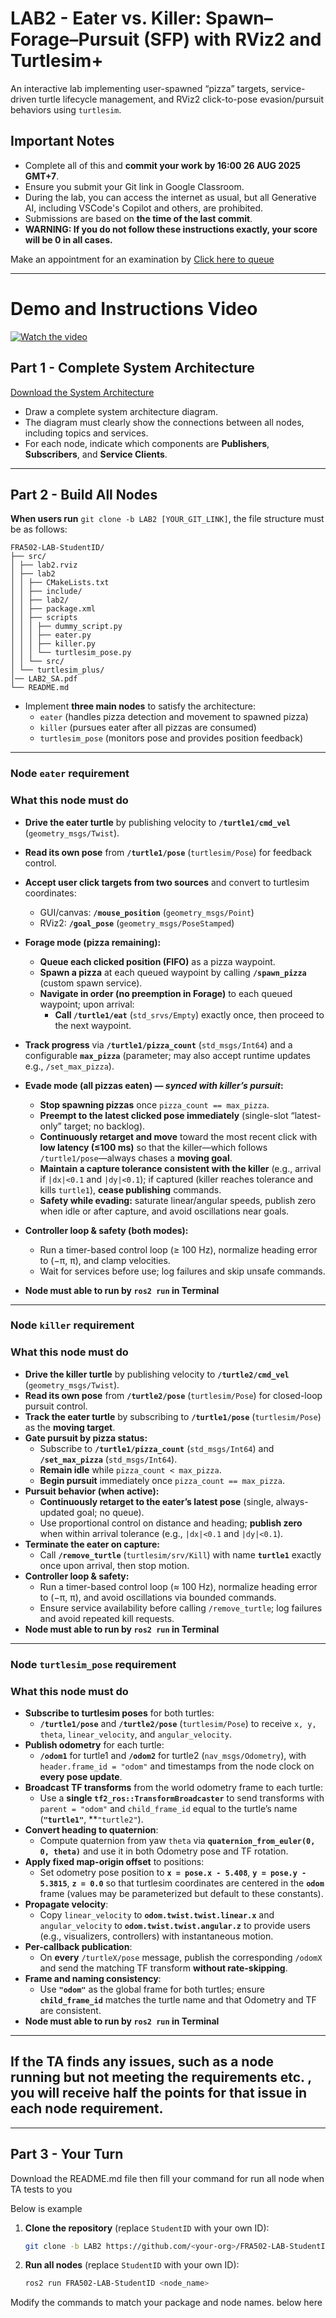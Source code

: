 # LAB2 - Eater vs. Killer: Spawn–Forage–Pursuit (SFP) with RViz2 and Turtlesim+

An interactive lab implementing user-spawned “pizza” targets, service-driven turtle lifecycle management, and RViz2 click-to-pose evasion/pursuit behaviors using `turtlesim`.

## Important Notes
- Complete all of this and **commit your work by 16:00 26 AUG 2025 GMT+7**.
- Ensure you submit your Git link in Google Classroom.
- During the lab, you can access the internet as usual, but all Generative AI, including VSCode's Copilot and others, are prohibited.
- Submissions are based on **the time of the last commit**.
- **WARNING: If you do not follow these instructions exactly, your score will be 0 in all cases.**

Make an appointment for an examination by [Click here to queue](https://docs.google.com/spreadsheets/d/102x7QDbCxpxB_BmuFilWCqS9xsuPyOtY7FSXAnwPJss/edit?usp=sharing)

---

# Demo and Instructions Video

[![Watch the video](https://i9.ytimg.com/vi_webp/keqN5zx5Sp0/mq3.webp?sqp=CNznssUG-oaymwEmCMACELQB8quKqQMa8AEB-AH-CYAC0AWKAgwIABABGH8gFCgTMA8=&rs=AOn4CLDeMJL9i7qx6XohPcvN_zs_BBbCaQ)](https://youtu.be/keqN5zx5Sp0)


## Part 1 - Complete System Architecture

[Download the System Architecture](./LAB2_SA.pdf)

- Draw a complete system architecture diagram.  
- The diagram must clearly show the connections between all nodes, including topics and services.  
- For each node, indicate which components are **Publishers**, **Subscribers**, and **Service Clients**.  

---

## Part 2 - Build All Nodes

**When users run** `git clone -b LAB2 [YOUR_GIT_LINK]`, the file structure must be as follows:



```
FRA502-LAB-StudentID/
├── src/
│ ├── lab2.rviz
│ ├── lab2
│ │ ├── CMakeLists.txt
│ │ ├── include/
│ │ ├── lab2/
│ │ ├── package.xml
│ │ ├── scripts
│ │ │ ├── dummy_script.py
│ │ │ ├── eater.py
│ │ │ ├── killer.py
│ │ │ └── turtlesim_pose.py
│ │ └── src/
│ └── turtlesim_plus/
│── LAB2_SA.pdf
└── README.md

```

- Implement **three main nodes** to satisfy the architecture:  
  - `eater` (handles pizza detection and movement to spawned pizza)  
  - `killer` (pursues eater after all pizzas are consumed)  
  - `turtlesim_pose` (monitors pose and provides position feedback)  


---
### Node `eater` requirement
### What this node **must do**
- **Drive the eater turtle** by publishing velocity to **`/turtle1/cmd_vel`** (`geometry_msgs/Twist`).
- **Read its own pose** from **`/turtle1/pose`** (`turtlesim/Pose`) for feedback control.
- **Accept user click targets from two sources** and convert to turtlesim coordinates:
  - GUI/canvas: **`/mouse_position`** (`geometry_msgs/Point`)
  - RViz2: **`/goal_pose`** (`geometry_msgs/PoseStamped`)
- **Forage mode (pizza remaining):**  
  - **Queue each clicked position (FIFO)** as a pizza waypoint.  
  - **Spawn a pizza** at each queued waypoint by calling **`/spawn_pizza`** (custom spawn service).  
  - **Navigate in order (no preemption in Forage)** to each queued waypoint; upon arrival:
    - **Call `/turtle1/eat`** (`std_srvs/Empty`) exactly once, then proceed to the next waypoint.
- **Track progress** via **`/turtle1/pizza_count`** (`std_msgs/Int64`) and a configurable **`max_pizza`** (parameter; may also accept runtime updates e.g., `/set_max_pizza`).

- **Evade mode (all pizzas eaten) — *synced with killer’s pursuit*:**  
  - **Stop spawning pizzas** once `pizza_count == max_pizza`.  
  - **Preempt to the latest clicked pose immediately** (single-slot “latest-only” target; no backlog).  
  - **Continuously retarget and move** toward the most recent click with **low latency (≤100 ms)** so that the killer—which follows `/turtle1/pose`—always chases a **moving goal**.  
  - **Maintain a capture tolerance consistent with the killer** (e.g., arrival if `|dx|<0.1` and `|dy|<0.1`); if captured (killer reaches tolerance and kills `turtle1`), **cease publishing** commands.  
  - **Safety while evading:** saturate linear/angular speeds, publish zero when idle or after capture, and avoid oscillations near goals.

- **Controller loop & safety (both modes):**
  - Run a timer-based control loop (≥ 100 Hz), normalize heading error to (−π, π), and clamp velocities.
  - Wait for services before use; log failures and skip unsafe commands.
- **Node must able to run by `ros2 run` in Terminal**
---

### Node `killer` requirement
### What this node **must do**
- **Drive the killer turtle** by publishing velocity to **`/turtle2/cmd_vel`** (`geometry_msgs/Twist`).
- **Read its own pose** from **`/turtle2/pose`** (`turtlesim/Pose`) for closed-loop pursuit control.
- **Track the eater turtle** by subscribing to **`/turtle1/pose`** (`turtlesim/Pose`) as the **moving target**.
- **Gate pursuit by pizza status:**
  - Subscribe to **`/turtle1/pizza_count`** (`std_msgs/Int64`) and **`/set_max_pizza`** (`std_msgs/Int64`).
  - **Remain idle** while `pizza_count < max_pizza`.
  - **Begin pursuit** immediately once `pizza_count == max_pizza`.
- **Pursuit behavior (when active):**
  - **Continuously retarget to the eater’s latest pose** (single, always-updated goal; no queue).
  - Use proportional control on distance and heading; **publish zero** when within arrival tolerance (e.g., `|dx|<0.1` and `|dy|<0.1`).
- **Terminate the eater on capture:**
  - Call **`/remove_turtle`** (`turtlesim/srv/Kill`) with name **`turtle1`** exactly once upon arrival, then stop motion.
- **Controller loop & safety:**
  - Run a timer-based control loop (≈ 100 Hz), normalize heading error to (−π, π), and avoid oscillations via bounded commands.
  - Ensure service availability before calling `/remove_turtle`; log failures and avoid repeated kill requests.
- **Node must able to run by `ros2 run` in Terminal**

---
### Node `turtlesim_pose` requirement
### What this node **must do**
- **Subscribe to turtlesim poses** for both turtles:
  - **`/turtle1/pose`** and **`/turtle2/pose`** (`turtlesim/Pose`) to receive `x, y, theta`, `linear_velocity`, and `angular_velocity`.
- **Publish odometry** for each turtle:
  - **`/odom1`** for turtle1 and **`/odom2`** for turtle2 (`nav_msgs/Odometry`), with `header.frame_id = "odom"` and timestamps from the node clock on **every pose update**.
- **Broadcast TF transforms** from the world odometry frame to each turtle:
  - Use a **single `tf2_ros::TransformBroadcaster`** to send transforms with `parent = "odom"` and `child_frame_id` equal to the turtle’s name (**`"turtle1"`**, **`"turtle2"`). 
- **Convert heading to quaternion**:
  - Compute quaternion from yaw `theta` via **`quaternion_from_euler(0, 0, theta)`** and use it in both Odometry pose and TF rotation.
- **Apply fixed map-origin offset** to positions:
  - Set odometry pose position to **`x = pose.x - 5.408`**, **`y = pose.y - 5.3815`**, **`z = 0.0`** so that turtlesim coordinates are centered in the **`odom`** frame (values may be parameterized but default to these constants). 
- **Propagate velocity**:
  - Copy `linear_velocity` to **`odom.twist.twist.linear.x`** and `angular_velocity` to **`odom.twist.twist.angular.z`** to provide users (e.g., visualizers, controllers) with instantaneous motion. 
- **Per-callback publication**:
  - On **every** `/turtleX/pose` message, publish the corresponding `/odomX` and send the matching TF transform **without rate-skipping**. 
- **Frame and naming consistency**:
  - Use **`"odom"`** as the global frame for both turtles; ensure **`child_frame_id`** matches the turtle name and that Odometry and TF are consistent.
- **Node must able to run by `ros2 run` in Terminal**
---
## **If the TA finds any issues, such as a node running but not meeting the requirements etc. , you will receive half the points for that issue in each node requirement.**

---

## Part 3 - Your Turn

Download the README.md file then fill your command for run all node when TA tests to you

Below is example

1. **Clone the repository** (replace `StudentID` with your own ID):
   ```bash
   git clone -b LAB2 https://github.com/<your-org>/FRA502-LAB-StudentID.git
    ```
2. **Run all nodes** (replace `StudentID` with your own ID):
   ```bash
   ros2 run FRA502-LAB-StudentID <node_name>
   ```



Modify the commands to match your package and node names. below here
